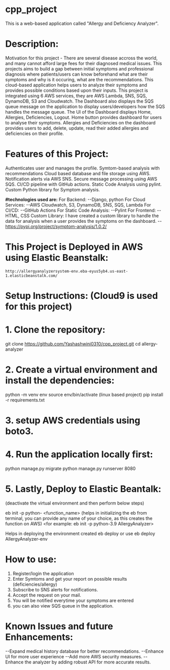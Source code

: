 # cpp_project
This is a web-based application called "Allergy and Deficiency Analyzer".

# Description:
Motivation for this project - There are several disease accross the world, and many cannot afford large fees for their diagnosed medical issues.
This projects aims to build a gap between initial symptoms and professional diagnosis where patients/users can know beforehand what are their symptoms and why is it occuring, what are the recommendations.
This cloud-based application helps users to analyze their symptoms and provides possible conditions based upon their inputs.
This project is integrated using 6 AWS services, they are AWS Lambda, SNS, SQS, DynamoDB, S3 and Cloudwatch.
The Dashboard also displays the SQS queue message on the application to display users/developers how the SQS handles the message queue.
The UI of the Dashboard displays Home, Allergies, Deficiencies, Logout.
Home button provides dashboard for users to analyse their symptoms. 
Allergies and Deficiencies on the dashboard provides users to add, delete, update, read their added allergies and deficiencies on their profile.

# Features of this Project:
Authenticates user and manages the profile.
Symtom-based analysis with recommendations
Cloud based database and file storage using AWS.
Notification alerts via AWS SNS.
Secure message processing using AWS SQS.
CI/CD pipeline with GitHub actions.
Static Code Analysis using pylint.
Custom Python library for Symptom analysis.

**#technologies used are:**
For Backend:
    --Django, python
For Cloud Services:
    --AWS Cloudwatch, S3, DynamoDB, SNS, SQS, Lambda
For CI/CD:
    --GitHub Actions
For Static Code Analysis:
    --Pylint
For Frontend:
    --HTML, CSS
Custom Library:
    I have created a custom library to handle the data for analysis when a user provides the symptoms on the dashboard.
    --https://pypi.org/project/symptom-analysis/1.0.2/

# This Project is Deployed in AWS using Elastic Beanstalk:
    http://allergyanalyzersystem-env.eba-eyus5yb4.us-east-1.elasticbeanstalk.com/

# Setup Instructions: (Cloud9 is used for this project)

# 1. Clone the repository:

git clone https://github.com/Yashashwini0310/cpp_project.git
cd allergy-analyzer

# 2. Create a virtual environment and install the dependencies:

python -m venv env
source env/bin/activate (linux based project)
pip install -r requirements.txt

# 3. setup AWS credentials using boto3.

# 4. Run the application locally first:

python manage.py migrate
python manage.py runserver 8080

# 5. Lastly, Deploy to Elastic Beantalk:

(deactivate the virtual environment and then perform below steps)

eb init -p python-<version> <function_name> (helps in initializing the eb from terminal, you can provide any name of your choice, as this creates the function on AWS)
<for example: eb init -p python-3.9 AllergyAnalyzer>

Helps in deploying the environment created
eb deploy or use eb deploy AllergyAnalyzer-env

# How to use:
1. Register/login the application
2. Enter Symtoms and get your report on possible results (deficiencies/allergy)
3. Subscribe to SNS alerts for notifications.
4. Accept the request on your mail. 
5. You will be notified everytime your symptoms are entered
6. you can also view SQS queue in the application.

# Known Issues and future Enhancements:
--Expand medical history database for better recommendations.
--Enhance UI for more user experience
--Add more AWS security measures.
--Enhance the analyzer by adding robust API for more accurate results.
